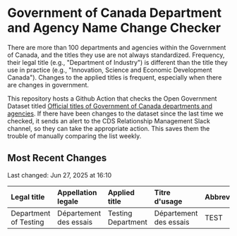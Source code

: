 # Government of Canada Department and Agency Name Change Checker

There are more than 100 departments and agencies within the Government of Canada,
and the titles they use are not always standardized. Frequency, their legal title
(e.g., "Department of Industry") is different than the title they use in practice
(e.g., "Innovation, Science and Economic Development Canada"). Changes to the applied
titles is frequent, especially when there are changes in government.

This repository hosts a Github Action that checks the Open Government Dataset
titled [Official titles of Government of Canada departments and agencies](https://open.canada.ca/data/en/dataset/83320390-7715-43bc-a281-2049bf5d4232/resource/f0ca63e0-c15e-45b5-9656-77abe1564b1c). 
If there have been changes to the dataset since the last time we checked, it 
sends an alert to the CDS Relationship Management Slack channel, so they can 
take the appropriate action. This saves them the trouble of manually comparing
the list weekly.



## Most Recent Changes
Last changed: Jun 27, 2025 at 16:10 

| Legal title           | Appellation legale     | Applied title      | Titre d'usage          | Abbreviation   | Abreviation   | Change   |
|:----------------------|:-----------------------|:-------------------|:-----------------------|:---------------|:--------------|:---------|
| Department of Testing | Département des essais | Testing Department | Département des essais | TEST           | TEST          | Removed  |